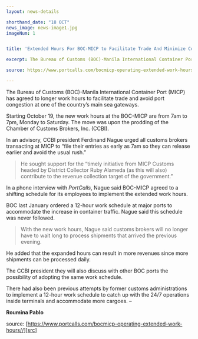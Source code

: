 ```yaml
---
layout: news-details

shorthand_date: "18 OCT"
news_image: news-image1.jpg
imageNum: 1


title: 'Extended Hours For BOC-MICP to Facilitate Trade And Minimize Congestion'

excerpt: The Bureau of Customs (BOC)-Manila International Container Port (MICP) has agreed to longer work hours to facilitate trade and avoid port congestion at one of the country’s main sea gateways.

source: https://www.portcalls.com/bocmicp-operating-extended-work-hours/

---
```


The Bureau of Customs (BOC)-Manila International Container Port (MICP) has agreed to longer work hours to facilitate trade and avoid port congestion at one of the country’s main sea gateways.

Starting October 19, the new work hours at the BOC-MICP are from 7am to 7pm, Monday to Saturday. The move was upon the prodding of the Chamber of Customs Brokers, Inc. (CCBI).

In an advisory, CCBI president Ferdinand Nague urged all customs brokers transacting at MICP to “file their entries as early as 7am so they can release earlier and avoid the usual rush.”

>He sought support for the “timely initiative from MICP Customs headed by District Collector Ruby Alameda (as this will also) contribute to the revenue collection target of the government.”

In a phone interview with <em>PortCalls</em>, Nague said BOC-MICP agreed to a shifting schedule for its employees to implement the extended work hours.

BOC last January ordered a 12-hour work schedule at major ports to accommodate the increase in container traffic. Nague said this schedule was never followed.

>With the new work hours, Nague said customs brokers will no longer have to wait long to process shipments that arrived the previous evening.

He added that the expanded hours can result in more revenues since more shipments can be processed daily.

The CCBI president they will also discuss with other BOC ports the possibility of adopting the same work schedule.

There had also been previous attempts by former customs administrations to implement a 12-hour work schedule to catch up with the 24/7 operations inside terminals and accommodate more cargoes. – 

<strong>Roumina Pablo</strong>

source: [https://www.portcalls.com/bocmicp-operating-extended-work-hours//][src]

[src]: https://www.portcalls.com/bocmicp-operating-extended-work-hours/]
